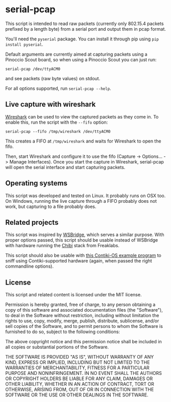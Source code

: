 serial-pcap
===========
This script is intended to read raw packets (currently only 802.15.4
packets prefixed by a length byte) from a serial port and output them
in pcap format.

You'll need the `pyserial` package.
You can install it through pip using `pip install pyserial`.

Default arguments are currently aimed at capturing packets using a
Pinoccio Scout board, so when using a Pinoccio Scout you can just run:

    serial-pcap /dev/ttyACM0

and see packets (raw byte values) on stdout.

For all options supported, run `serial-pcap --help`.

Live capture with wireshark
---------------------------
[Wireshark][] can be used to view the captured packets as they come in.
To enable this, run the script with the `--fifo` option:

	serial-pcap --fifo /tmp/wireshark /dev/ttyACM0

This creates a FIFO at `/tmp/wireshark` and waits for Wireshark to open
the fifo.

Then, start Wireshark and configure it to use the fifo (Capture ->
Options... -> Manage Interfaces). Once you start the capture in
Wireshark, serial-pcap will open the serial interface and start
capturing packets.

[Wireshark]: http://www.wireshark.org

Operating systems
-----------------
This script was developed and tested on Linux. It probably runs on OSX
too. On Windows, running the live capture through a FIFO probably does
not work, but capturing to a file probably does.

Related projects
----------------
This script was inspired by [WSBridge][], which serves a similar
purpose. With proper options passed, this script should be usable
instead of WSBridge with hardware running the [Chibi][] stack from
Freaklabs.

[WSBridge]: http://www.freaklabs.org/index.php/WSBridge.html
[Chibi]: http://www.freaklabs.org/index.php/Chibi-A-Simple-Open-Source-Wireless-Stack.html

This script should also be usable with [this Contiki-OS example
program][Contiki-sniff] to sniff using Contiki-supported hardware
(again, when passed the right commandline options).

[Contiki-sniff]: https://github.com/cetic/contiki/blob/sniffer/examples/sniffer/sniffer.c

License
-------
This script and related content is licensed under the MIT license.

Permission is hereby granted, free of charge, to any person obtaining a copy
of this software and associated documentation files (the "Software"), to deal
in the Software without restriction, including without limitation the rights
to use, copy, modify, merge, publish, distribute, sublicense, and/or sell
copies of the Software, and to permit persons to whom the Software is
furnished to do so, subject to the following conditions:

The above copyright notice and this permission notice shall be included in
all copies or substantial portions of the Software.

THE SOFTWARE IS PROVIDED "AS IS", WITHOUT WARRANTY OF ANY KIND, EXPRESS OR
IMPLIED, INCLUDING BUT NOT LIMITED TO THE WARRANTIES OF MERCHANTABILITY,
FITNESS FOR A PARTICULAR PURPOSE AND NONINFRINGEMENT. IN NO EVENT SHALL THE
AUTHORS OR COPYRIGHT HOLDERS BE LIABLE FOR ANY CLAIM, DAMAGES OR OTHER
LIABILITY, WHETHER IN AN ACTION OF CONTRACT, TORT OR OTHERWISE, ARISING FROM,
OUT OF OR IN CONNECTION WITH THE SOFTWARE OR THE USE OR OTHER DEALINGS IN
THE SOFTWARE.

